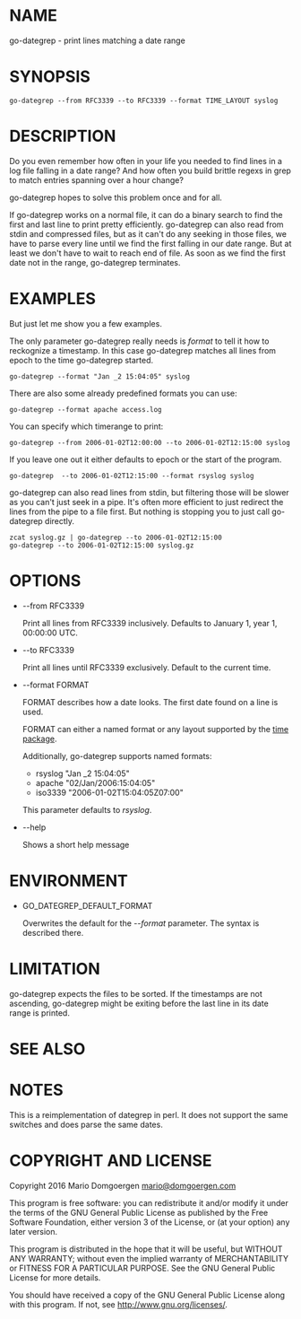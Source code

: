 # NAME

go-dategrep - print lines matching a date range

# SYNOPSIS

    go-dategrep --from RFC3339 --to RFC3339 --format TIME_LAYOUT syslog

# DESCRIPTION

Do you even remember how often in your life you needed to find lines in a log
file falling in a date range? And how often you build brittle regexs in grep to
match entries spanning over a hour change?

go-dategrep hopes to solve this problem once and for all.

If go-dategrep works on a normal file, it can do a binary search to find the first
and last line to print pretty efficiently. go-dategrep can also read from stdin
and compressed files, but as it can't do any seeking in those files, we have to
parse every line until we find the first falling in our date range. But at
least we don't have to wait to reach end of file. As soon as we find the
first date not in the range, go-dategrep terminates.

# EXAMPLES

But just let me show you a few examples.

The only parameter go-dategrep really needs is _format_ to tell it how to
reckognize a timestamp. In this case go-dategrep matches all lines from epoch to
the time go-dategrep started.

    go-dategrep --format "Jan _2 15:04:05" syslog

There are also some already predefined formats you can use:

    go-dategrep --format apache access.log

You can specify which timerange to print:

    go-dategrep --from 2006-01-02T12:00:00 --to 2006-01-02T12:15:00 syslog

If you leave one out it either defaults to epoch or the start of the program.

    go-dategrep  --to 2006-01-02T12:15:00 --format rsyslog syslog

go-dategrep can also read lines from stdin, but filtering those will be
slower as you can't just seek in a pipe.  It's often more efficient to
just redirect the lines from the pipe to a file first. But nothing is
stopping you to just call go-dategrep directly.

    zcat syslog.gz | go-dategrep --to 2006-01-02T12:15:00
    go-dategrep --to 2006-01-02T12:15:00 syslog.gz

# OPTIONS

* --from RFC3339

  Print all lines from RFC3339 inclusively. Defaults to January 1,
  year 1, 00:00:00 UTC.

* --to RFC3339

  Print all lines until RFC3339 exclusively. Default to the current time.

* --format FORMAT

  FORMAT describes how a date looks. The first date found on a line is used.

  FORMAT can either a named format or any layout supported by the [time package](https://golang.org/pkg/time/#Parse).

  Additionally, go-dategrep supports named formats:

  * rsyslog "Jan \_2 15:04:05"
  * apache "02/Jan/2006:15:04:05"
  * iso3339 "2006-01-02T15:04:05Z07:00"

  This parameter defaults to _rsyslog_.

* --help

  Shows a short help message

# ENVIRONMENT

* GO\_DATEGREP\_DEFAULT\_FORMAT

  Overwrites the default for the _--format_ parameter. The syntax is described there.

# LIMITATION

go-dategrep expects the files to be sorted. If the timestamps are not
ascending, go-dategrep might be exiting before the last line in its date
range is printed.

# SEE ALSO

# NOTES

This is a reimplementation of dategrep in perl. It does not support the
same switches and does parse the same dates.

# COPYRIGHT AND LICENSE

Copyright 2016 Mario Domgoergen <mario@domgoergen.com>

This program is free software: you can redistribute it and/or modify
it under the terms of the GNU General Public License as published by
the Free Software Foundation, either version 3 of the License, or
(at your option) any later version.

This program is distributed in the hope that it will be useful,
but WITHOUT ANY WARRANTY; without even the implied warranty of
MERCHANTABILITY or FITNESS FOR A PARTICULAR PURPOSE.  See the
GNU General Public License for more details.

You should have received a copy of the GNU General Public License
along with this program.  If not, see <http://www.gnu.org/licenses/>.
